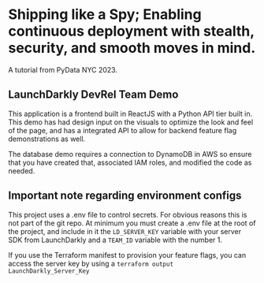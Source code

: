 # Shipping like a Spy; Enabling continuous deployment with stealth, security, and smooth moves in mind. 

A tutorial from PyData NYC 2023.

## LaunchDarkly DevRel Team Demo 

This application is a frontend built in ReactJS with a Python API tier built in. This demo has had design input on the visuals to optimize the look and feel of the page, and has a integrated API to allow for backend feature flag demonstrations as well. 

The database demo requires a connection to DynamoDB in AWS so ensure that you have created that, associated IAM roles, and modified the code as needed.

## Important note regarding environment configs 

This project uses a .env file to control secrets. For obvious reasons this is not part of the git repo. At minimum you must create a .env file at the root of the project, and include in it the `LD_SERVER_KEY` variable with your server SDK from LaunchDarkly and a `TEAM_ID` variable with the number 1. 

If you use the Terraform manifest to provision your feature flags, you can access the server key by using a `terraform output LaunchDarkly_Server_Key`
